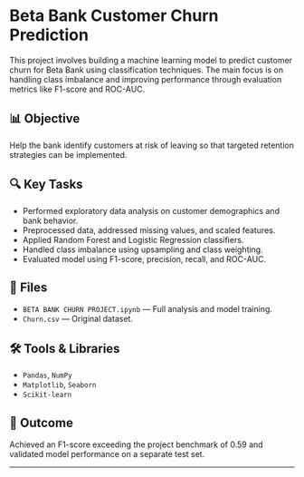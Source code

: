 # Beta Bank Customer Churn Prediction

This project involves building a machine learning model to predict customer churn for Beta Bank using classification techniques. The main focus is on handling class imbalance and improving performance through evaluation metrics like F1-score and ROC-AUC.

## 📊 Objective
Help the bank identify customers at risk of leaving so that targeted retention strategies can be implemented.

## 🔍 Key Tasks
- Performed exploratory data analysis on customer demographics and bank behavior.
- Preprocessed data, addressed missing values, and scaled features.
- Applied Random Forest and Logistic Regression classifiers.
- Handled class imbalance using upsampling and class weighting.
- Evaluated model using F1-score, precision, recall, and ROC-AUC.

## 📁 Files
- `BETA BANK CHURN PROJECT.ipynb` — Full analysis and model training.
- `Churn.csv` — Original dataset.

## 🛠️ Tools & Libraries
- `Pandas`, `NumPy`
- `Matplotlib`, `Seaborn`
- `Scikit-learn`

## 🚀 Outcome
Achieved an F1-score exceeding the project benchmark of 0.59 and validated model performance on a separate test set.

---
